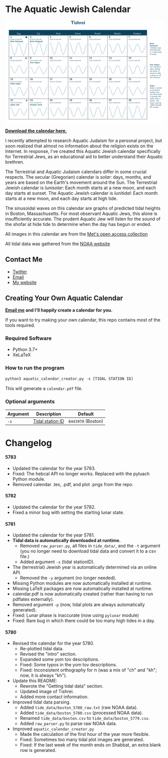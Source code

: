 # The Aquatic Jewish Calendar

![Tishrei](Tishrei.png)

**[Download the calendar here.](https://github.com/subalterngames/AquaticCalendar/releases/download/5781/calendar.pdf)**

I recently attempted to research Aquatic Judaism for a personal project, but soon realized that almost no information about the religion exists on the Internet. In response, I've created this Aquatic Jewish calendar specifically for Terrestrial Jews, as an educational aid to better understand their Aquatic brethren.

The Terrestrial and Aquatic Judaism calendars differ in some crucial respects. The secular (Gregorian) calendar is _solar_: days, months, and years are based on the Earth's movement around the Sun. The Terrestrial Jewish calendar is _lunisolar_: Each month starts at a new moon, and each day starts at sunset. The Aquatic Jewish calendar is _lunitidal_: Each month starts at a new moon, and each day starts at high tide.

The sinusoidal waves on this calendar are graphs of predicted tidal heights in Boston, Massachusetts. For most observant Aquatic Jews, this alone is insufficiently accurate. The prudent Aquatic Jew will listen for the sound of the shofar at hide tide to determine when the day has begun or ended.

All images in this calendar are from the [Met's open access collection](https://www.metmuseum.org/art/collection)

All tidal data was gathered from the [NOAA website](https://opendap.co-ops.nos.noaa.gov/axis/webservices/predictions/index.jsp)

## Contact Me

- [Twitter](https://twitter.com/subalterngames)
- [Email](subalterngames@gmail.com)
- [My website](https://subalterngames.com)

## Creating Your Own Aquatic Calendar

**[Email me](subalterngames@gmail.com) and I'll happily create a calendar for you.** 

If you want to try making your own calendar, this repo contains most of the tools required.

### Required Software

- Python 3.7+
- XeLaTeX

### How to run the program

```python
python3 aquatic_calendar_creator.py -s [TIDAL STATION ID]
```

This will generate a `calendar.pdf` file.

### Optional arguments

| Argument | Description | Default |
| --- | --- | --- |
| `-s` | [Tidal station ID](https://tidesandcurrents.noaa.gov/stations.html?type=Water+Levels) | `8443970` (Boston) |


# Changelog

#### 5783

- Updated the calendar for the year 5783.
- Fixed: The hebcal API no longer works. Replaced with the pyluach Python module.
- Removed calendar .tex, .pdf, and plot .pngs from the repo.

#### 5782

- Updated the calendar for the year 5782.
- Fixed a minor bug with setting the starting lunar state.

#### 5781

- Updated the calendar for the year 5781.
- **Tidal data is automatically downloaded at runtime.**
  - Removed `raw_parser.py`, all files in `tide_data/`, and the `-t` argument  (you no longer need to download tidal data and convert it to a csv file.)
  - Added argument `-s` (tidal stationID). 
- The (terrestrial) Jewish year is automatically determined via an online API.
  - Removed the `-y` argument (no longer needed).
- Missing Python modules are now automatically installed at runtime.
- Missing LaTeX packages are now automatically installed at runtime.
- calendar.pdf is now automatically created (rather than having to run pdflatex externally).
- Removed argument `-p` (now, tidal plots are always automatically generated).
- Fixed: Lunar phase is inaccurate (now using `pylunar` module)
- Fixed: Rare bug in which there could be too many high tides in a day.

#### 5780

- Revised the calendar for the year 5780.
  - Re-plotted tidal data.
  - Revised the "intro" section.
  - Expanded some yom tov descriptions.
  - Fixed: Some typos in the yom tov descriptions.
  - Fixed: Inconsistent orthography for ח (was a mix of "ch" and "kh"; now, it is always "kh").
- Update this README:
  - Rewrote the "Getting tidal data" section.
  - Updated image of Tishrei.
  - Added more contact information.
- Improved tidal data parsing.
  - Added `tide_data/boston_5780_raw.txt` (raw NOAA data).
  - Added `tide_data/boston_5780.csv` (processed NOAA data).
  - Renamed `tide_data/boston.csv` to `tide_data/boston_5779.csv`.
  - Added `raw_parser.py` to parse raw NOAA data.
- Improved `aquatic_calendar_creator.py`
  - Made the calculation of the first hour of the year more flexible.
  - Fixed: Sometimes too many tidal plot images are generated.
  - Fixed: If the last week of the month ends on Shabbat, an extra blank row is generated.